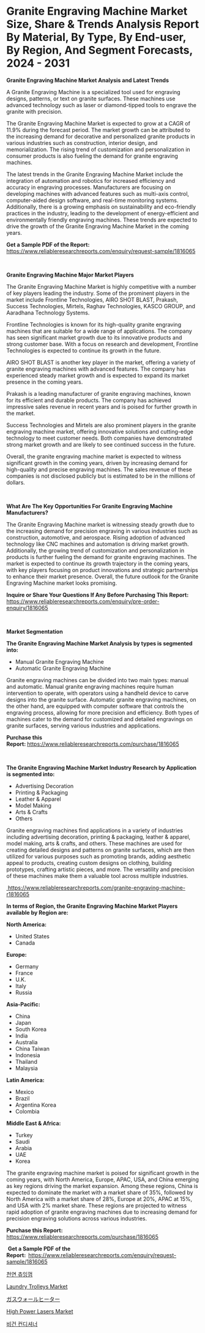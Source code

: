 <p><h1>Granite Engraving Machine Market Size, Share & Trends Analysis Report By Material, By Type, By End-user, By Region, And Segment Forecasts, 2024 - 2031</h1></p><p><strong>Granite Engraving Machine Market Analysis and Latest Trends</strong></p>
<p><p>A Granite Engraving Machine is a specialized tool used for engraving designs, patterns, or text on granite surfaces. These machines use advanced technology such as laser or diamond-tipped tools to engrave the granite with precision.</p><p>The Granite Engraving Machine Market is expected to grow at a CAGR of 11.9% during the forecast period. The market growth can be attributed to the increasing demand for decorative and personalized granite products in various industries such as construction, interior design, and memorialization. The rising trend of customization and personalization in consumer products is also fueling the demand for granite engraving machines.</p><p>The latest trends in the Granite Engraving Machine Market include the integration of automation and robotics for increased efficiency and accuracy in engraving processes. Manufacturers are focusing on developing machines with advanced features such as multi-axis control, computer-aided design software, and real-time monitoring systems. Additionally, there is a growing emphasis on sustainability and eco-friendly practices in the industry, leading to the development of energy-efficient and environmentally friendly engraving machines. These trends are expected to drive the growth of the Granite Engraving Machine Market in the coming years.</p></p>
<p><strong>Get a Sample PDF of the Report:&nbsp;</strong> <a href="https://www.reliableresearchreports.com/enquiry/request-sample/1816065">https://www.reliableresearchreports.com/enquiry/request-sample/1816065</a></p>
<p>&nbsp;</p>
<p><strong>Granite Engraving Machine Major Market Players</strong></p>
<p><p>The Granite Engraving Machine Market is highly competitive with a number of key players leading the industry. Some of the prominent players in the market include Frontline Technologies, AIRO SHOT BLAST, Prakash, Success Technologies, Mirtels, Raghav Technologies, KASCO GROUP, and Aaradhana Technology Systems.</p><p>Frontline Technologies is known for its high-quality granite engraving machines that are suitable for a wide range of applications. The company has seen significant market growth due to its innovative products and strong customer base. With a focus on research and development, Frontline Technologies is expected to continue its growth in the future.</p><p>AIRO SHOT BLAST is another key player in the market, offering a variety of granite engraving machines with advanced features. The company has experienced steady market growth and is expected to expand its market presence in the coming years.</p><p>Prakash is a leading manufacturer of granite engraving machines, known for its efficient and durable products. The company has achieved impressive sales revenue in recent years and is poised for further growth in the market.</p><p>Success Technologies and Mirtels are also prominent players in the granite engraving machine market, offering innovative solutions and cutting-edge technology to meet customer needs. Both companies have demonstrated strong market growth and are likely to see continued success in the future.</p><p>Overall, the granite engraving machine market is expected to witness significant growth in the coming years, driven by increasing demand for high-quality and precise engraving machines. The sales revenue of these companies is not disclosed publicly but is estimated to be in the millions of dollars.</p></p>
<p>&nbsp;</p>
<p><strong>What Are The Key Opportunities For Granite Engraving Machine Manufacturers?</strong></p>
<p><p>The Granite Engraving Machine market is witnessing steady growth due to the increasing demand for precision engraving in various industries such as construction, automotive, and aerospace. Rising adoption of advanced technology like CNC machines and automation is driving market growth. Additionally, the growing trend of customization and personalization in products is further fueling the demand for granite engraving machines. The market is expected to continue its growth trajectory in the coming years, with key players focusing on product innovations and strategic partnerships to enhance their market presence. Overall, the future outlook for the Granite Engraving Machine market looks promising.</p></p>
<p><strong>Inquire or Share Your Questions If Any Before Purchasing This Report:</strong> <a href="https://www.reliableresearchreports.com/enquiry/pre-order-enquiry/1816065">https://www.reliableresearchreports.com/enquiry/pre-order-enquiry/1816065</a></p>
<p>&nbsp;</p>
<p><strong>Market Segmentation</strong></p>
<p><strong>The Granite Engraving Machine Market Analysis by types is segmented into:</strong></p>
<p><ul><li>Manual Granite Engraving Machine</li><li>Automatic Granite Engraving Machine</li></ul></p>
<p><p>Granite engraving machines can be divided into two main types: manual and automatic. Manual granite engraving machines require human intervention to operate, with operators using a handheld device to carve designs into the granite surface. Automatic granite engraving machines, on the other hand, are equipped with computer software that controls the engraving process, allowing for more precision and efficiency. Both types of machines cater to the demand for customized and detailed engravings on granite surfaces, serving various industries and applications.</p></p>
<p><strong>Purchase this Report:&nbsp;</strong><a href="https://www.reliableresearchreports.com/purchase/1816065">https://www.reliableresearchreports.com/purchase/1816065</a></p>
<p>&nbsp;</p>
<p><strong>The Granite Engraving Machine Market Industry Research by Application is segmented into:</strong></p>
<p><ul><li>Advertising Decoration</li><li>Printing & Packaging</li><li>Leather & Apparel</li><li>Model Making</li><li>Arts & Crafts</li><li>Others</li></ul></p>
<p><p>Granite engraving machines find applications in a variety of industries including advertising decoration, printing & packaging, leather & apparel, model making, arts & crafts, and others. These machines are used for creating detailed designs and patterns on granite surfaces, which are then utilized for various purposes such as promoting brands, adding aesthetic appeal to products, creating custom designs on clothing, building prototypes, crafting artistic pieces, and more. The versatility and precision of these machines make them a valuable tool across multiple industries.</p></p>
<p><a href="https://www.reliableresearchreports.com/granite-engraving-machine-r1816065">&nbsp;https://www.reliableresearchreports.com/granite-engraving-machine-r1816065</a></p>
<p><strong>In terms of Region, the Granite Engraving Machine Market Players available by Region are:</strong></p>
<p>
    <p> <strong> North America: </strong>
        <ul>
            <li>United States</li>
            <li>Canada</li>
        </ul>
        </p> 
    <p> <strong> Europe: </strong>
        <ul>
            <li>Germany</li>
            <li>France</li>
            <li>U.K.</li>
            <li>Italy</li>
            <li>Russia</li>
        </ul>
        </p> 
    <p> <strong> Asia-Pacific: </strong>
        <ul>
            <li>China</li>
            <li>Japan</li>
            <li>South Korea</li>
            <li>India</li>
            <li>Australia</li>
            <li>China Taiwan</li>
            <li>Indonesia</li>
            <li>Thailand</li>
            <li>Malaysia</li>
        </ul>
        </p> 
    <p> <strong> Latin America: </strong>
        <ul>
            <li>Mexico</li>
            <li>Brazil</li>
            <li>Argentina Korea</li>
            <li>Colombia</li>
        </ul>
        </p> 
    <p> <strong> Middle East & Africa: </strong>
        <ul>
            <li>Turkey</li>
            <li>Saudi</li>
            <li>Arabia</li>
            <li>UAE</li>
            <li>Korea</li>
        </ul>
    </p>
    </p>
<p><p>The granite engraving machine market is poised for significant growth in the coming years, with North America, Europe, APAC, USA, and China emerging as key regions driving the market expansion. Among these regions, China is expected to dominate the market with a market share of 35%, followed by North America with a market share of 28%, Europe at 20%, APAC at 15%, and USA with 2% market share. These regions are projected to witness rapid adoption of granite engraving machines due to increasing demand for precision engraving solutions across various industries.</p></p>
<p><strong>Purchase this Report: </strong><a href="https://www.reliableresearchreports.com/purchase/1816065">https://www.reliableresearchreports.com/purchase/1816065</a></p>
<p>&nbsp;<strong>Get a Sample PDF of the Report:&nbsp;&nbsp;</strong><a href="https://www.reliableresearchreports.com/enquiry/request-sample/1816065">https://www.reliableresearchreports.com/enquiry/request-sample/1816065</a></p>
<p><strong></strong></p>
<p><p><a href="https://github.com/hzumrdvas204296/Market-Research-Report-List-1/blob/main/459360729528.md">천연 츄잉껌</a></p><p><a href="https://github.com/tamvrosiya/Market-Research-Report-List-3/blob/main/laundry-trolleys-market.md">Laundry Trolleys Market</a></p><p><a href="https://github.com/avbqbctihcbe2/Market-Research-Report-List-1/blob/main/598295932383.md">ガスウォールヒーター</a></p><p><a href="https://github.com/pizolina/Market-Research-Report-List-4/blob/main/high-power-lasers-market.md">High Power Lasers Market</a></p><p><a href="https://github.com/PhilToryphy7876567/Market-Research-Report-List-1/blob/main/520843629529.md">비건 컨디셔너</a></p></p>